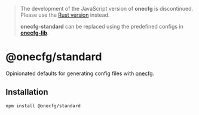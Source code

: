 > The development of the JavaScript version of **onecfg** is discontinued.
> Please use the [Rust version](https://github.com/clebert/onecfg-rust) instead.
>
> **onecfg-standard** can be replaced using the predefined configs in
> [**onecfg-lib**](https://github.com/clebert/onecfg-lib).

# @onecfg/standard

Opinionated defaults for generating config files with
[onecfg](https://github.com/clebert/onecfg).

## Installation

```
npm install @onecfg/standard
```
